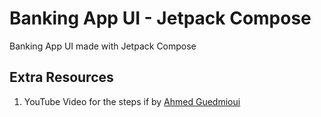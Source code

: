 # Banking App UI - Jetpack Compose
Banking App UI made with Jetpack Compose



## Extra Resources
1. YouTube Video for the steps if by [Ahmed Guedmioui](https://www.youtube.com/watch?v=pCy93IdWr9s)